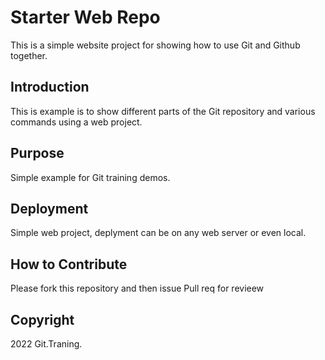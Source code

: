 # Starter Web Repo

This is a simple website project for
showing how to use Git and Github together.

## Introduction

This is example is to show different parts
 of the Git repository and various commands
 using a web project.

## Purpose

Simple example for Git training demos.

## Deployment

Simple web project, deplyment can be on any web
server or even local.

## How to Contribute

Please fork this repository and then issue Pull req for revieew

## Copyright

2022 Git.Traning.
